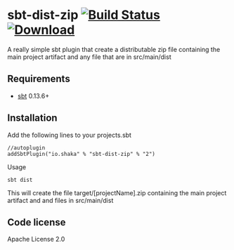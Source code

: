 sbt-dist-zip  [![Build Status](https://travis-ci.org/timt/sbt-dist-zip.png?branch=master)](https://travis-ci.org/timt/sbt-dist-zip) [ ![Download](https://api.bintray.com/packages/timt/repo/sbt-dist-zip/images/download.png) ](https://bintray.com/timt/repo/sbt-dist-zip/_latestVersion)
===========================================================================================================================================================================================================================================================================================
A really simple sbt plugin that create a distributable zip file containing the main project artifact and any file that are in src/main/dist

Requirements
------------

* [sbt](http://www.scala-sbt.org/0.13/docs/index.html)  0.13.6+

Installation
------------

Add the following lines to your projects.sbt

    //autoplugin
    addSbtPlugin("io.shaka" % "sbt-dist-zip" % "2")

Usage

    sbt dist
    
This will create the file target/[projectName].zip containing the main project artifact and and files in src/main/dist 

Code license
------------
Apache License 2.0